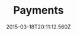 ﻿---
title: Payments
description: Payments
layout: docs
date: 2015-03-18T20:11:12.560Z
priority: 6
---
